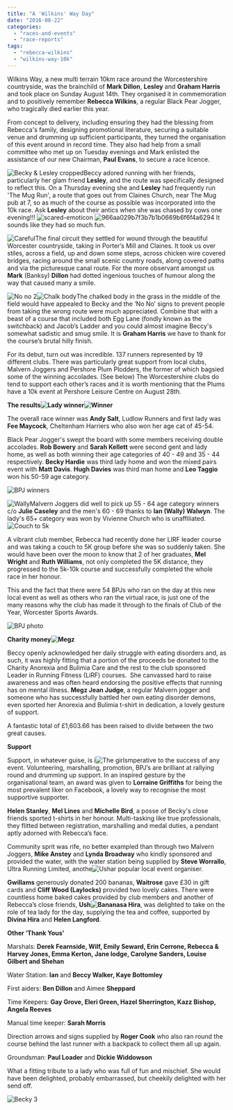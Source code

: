 ```yaml
---
title: "A 'Wilkins' Way Day"
date: "2016-08-22"
categories: 
  - "races-and-events"
  - "race-reports"
tags: 
  - "rebecca-wilkins"
  - "wilkins-way-10k"
---
```


Wilkins Way, a new multi terrain 10km race around the Worcestershire countryside, was the brainchild of **Mark Dillon**, **Lesley** and **Graham Harris** and took place on Sunday August 14th. They organised it in commemoration and to positively remember **Rebecca Wilkins**, a regular Black Pear Jogger, who tragically died earlier this year.

From concept to delivery, including ensuring they had the blessing from Rebecca's family, designing promotional literature, securing a suitable venue and drumming up sufficient participants, they turned the organisation of this event around in record time. They also had help from a small committee who met up on Tuesday evenings and Mark enlisted the assistance of our new Chairman, **Paul Evans**, to secure a race licence.

![Becky & Lesley cropped](https://bpj.org.uk/wp-content/uploads/2016/08/Becky-Lesley-cropped.jpg)Beccy adored running with her friends, particularly her glam friend **Lesley**, and the route was specifically designed to reflect this. On a Thursday evening she and **Lesley** had frequently run 'The Mug Run', a route that goes out from Claines Church, near The Mug pub at 7, so as much of the course as possible was incorporated into the 10k race. Ask **Lesley** about their antics when she was chased by cows one evening!!! ![scared-emoticon](https://bpj.org.uk/wp-content/uploads/2016/08/scared-emoticon.png) ![966aa029b7f3b7b1b0669b6f6f4a6294](https://bpj.org.uk/wp-content/uploads/2016/08/966aa029b7f3b7b1b0669b6f6f4a6294.jpg) It sounds like they had so much fun.

![Careful](https://bpj.org.uk/wp-content/uploads/2016/08/Careful.jpg)The final circuit they settled for wound through the beautiful Worcester countryside, taking in Porter’s Mill and Claines. It took us over stiles, across a field, up and down some steps, across chicken wire covered bridges, racing around the small scenic country roads, along covered paths and via the picturesque canal route. For the more observant amongst us **Mark** (Banksy) **Dillon** had dotted ingenious touches of humour along the way that caused many a smile.

![No no 2](https://bpj.org.uk/wp-content/uploads/2016/08/No-no-2.jpg)![Chalk body](https://bpj.org.uk/wp-content/uploads/2016/08/Chalk-body.jpg)The chalked body in the grass in the middle of the field would have appealed to Becky and the ‘No No’ signs to prevent people from taking the wrong route were much appreciated. Combine that with a beast of a course that included both Egg Lane (fondly known as the switchback) and Jacob’s Ladder and you could almost imagine Beccy's somewhat sadistic and smug smile. It is **Graham Harris** we have to thank for the course’s brutal hilly finish.

For its debut, turn out was incredible. 137 runners represented by 19 different clubs. There was particularly great support from local clubs, Malvern Joggers and Pershore Plum Plodders, the former of which bagsied some of the winning accolades. (See below) The Worcestershire clubs do tend to support each other’s races and it is worth mentioning that the Plums have a 10k event at Pershore Leisure Centre on August 28th.

**The results![Lady winner](https://bpj.org.uk/wp-content/uploads/2016/08/Lady-winner.jpg)![Winner](https://bpj.org.uk/wp-content/uploads/2016/08/Winner.jpg)**

The overall race winner was **Andy Salt**, Ludlow Runners and first lady was **Fee Maycock**, Cheltenham Harriers who also won her age cat of 45-54.

Black Pear Jogger's swept the board with some members receiving double accolades. **Rob Bowery** and **Sarah Kellett** were second gent and lady home, as well as both winning their age categories of 40 - 49 and 35 - 44 respectively. **Becky Hardie** was third lady home and won the mixed pairs event with **Matt Davis**. **Hugh Davies** was third man home and **Leo Taggio** won his 50-59 age category.

![BPJ winners](https://bpj.org.uk/wp-content/uploads/2016/08/BPJ-winners-795x226.png)

![Wally](https://bpj.org.uk/wp-content/uploads/2016/08/Wally.jpg)Malvern Joggers did well to pick up 55 - 64 age category winners c/o **Julie Caseley** and the men's 60 - 69 thanks to **Ian (Wally) Walwyn**. The lady's 65+ category was won by Vivienne Church who is unaffiliated.![Couch to 5k](https://bpj.org.uk/wp-content/uploads/2016/08/Couch-to-5k-795x457.png)

A vibrant club member, Rebecca had recently done her LIRF leader course and was taking a couch to 5K group before she was so suddenly taken. She would have been over the moon to know that 2 of her graduates, **Mel Wright** and **Ruth Williams**, not only completed the 5K distance, they progressed to the 5k-10k course and successfully completed the whole race in her honour.

This and the fact that there were 54 BPJs who ran on the day at this new local event as well as others who ran the virtual race, is just one of the many reasons why the club has made it through to the finals of Club of the Year, Worcester Sports Awards.

![BPJ photo](https://bpj.org.uk/wp-content/uploads/2016/08/BPJ-photo-1-795x247.jpg)

**Charity money![Megz](https://bpj.org.uk/wp-content/uploads/2016/08/Megz.jpg)**

Beccy openly acknowledged her daily struggle with eating disorders and, as such, it was highly fitting that a portion of the proceeds be donated to the Charity Anorexia and Bulimia Care and the rest to the club sponsored Leader in Running Fitness (LiRF) courses.  She canvassed hard to raise awareness and was often heard endorsing the positive effects that running has on mental illness. **Megz Jean Judge**, a regular Malvern jogger and someone who has successfully battled her own eating disorder demons, even sported her Anorexia and Bulimia t-shirt in dedication, a lovely gesture of support.

A fantastic total of £1,603.66 has been raised to divide between the two great causes.

**Support**

Support, in whatever guise, is i![The girls](https://bpj.org.uk/wp-content/uploads/2016/08/The-girls-600x800.jpg)mperative to the success of any event. Volunteering, marshalling, promotion, BPJ’s are brilliant at rallying round and drumming up support. In an inspired gesture by the organisational team, an award was given to **Lorraine Griffiths** for being the most prevalent liker on Facebook, a lovely way to recognise the most supportive supporter.

**Helen Stanley**, **Mel Lines** and **Michelle Bird**, a posse of Becky's close friends sported t-shirts in her honour. Multi-tasking like true professionals, they flitted between registration, marshalling and medal duties, a pendant aptly adorned with Rebecca’s face.

Community sprit was rife, no better exampled than through two Malvern Joggers, **Mike Anstey** and **Lynda Broadway** who kindly sponsored and provided the water, with the water station being supplied by **Steve Worrallo**, Ultra Running Limited, anothe![Usha](https://bpj.org.uk/wp-content/uploads/2016/08/Usha.png)r popular local event organiser.

**Gwillams** generously donated 200 bananas, **Waitrose** gave £30 in gift cards and **Cliff Wood (Laylocks)** provided two lovely cakes. There were countless home baked cakes provided by club members and another of Rebecca’s close friends, **Ush![Bananas](https://bpj.org.uk/wp-content/uploads/2016/08/Bananas.jpg)a Hira**, was delighted to take on the role of tea lady for the day, supplying the tea and coffee, supported by **Divina Hira** and **Helen Langford**.

**Other ‘Thank Yous’**

Marshals: **Derek Fearnside, Wilf, Emily Seward, Erin Cerrone, Rebecca & Harvey Jones, Emma Kerton, Jane lodge, Carolyne Sanders, Louise Gilbert and Shehan**

Water Station: **Ian** and **Beccy Walker, Kaye Bottomley**

First aiders: **Ben Dillon** and Aimee **Sheppard**

Time Keepers: **Gay Grove, Eleri Green, Hazel Sherrington, Kazz Bishop, Angela Reeves**

Manual time keeper: **Sarah Morris**

Direction arrows and signs supplied by **Roger Cook** who also ran round the course behind the last runner with a backpack to collect them all up again.

Groundsman: **Paul Loader** and **Dickie Widdowson**

What a fitting tribute to a lady who was full of fun and mischief. She would have been delighted, probably embarrassed, but cheekily delighted with her send off.

![Becky 3](https://bpj.org.uk/wp-content/uploads/2016/08/Becky-3.jpg)
